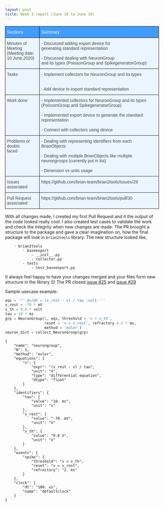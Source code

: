 ```yaml
---
layout: post
title: Week 3 report (June 10 to June 16)
---
```


<style type="text/css">
.tg  {border-collapse:collapse;border-color:#9ABAD9;border-spacing:0;}
.tg td{background-color:#EBF5FF;border-color:#9ABAD9;border-style:solid;border-width:1px;color:#444;
  font-family:Arial, sans-serif;font-size:14px;overflow:hidden;padding:10px 5px;word-break:normal;}
.tg th{background-color:#409cff;border-color:#9ABAD9;border-style:solid;border-width:1px;color:#fff;
  font-family:Arial, sans-serif;font-size:14px;font-weight:normal;overflow:hidden;padding:10px 5px;word-break:normal;}
.tg .tg-73oq{border-color:#000000;text-align:left;vertical-align:top}
</style>
<table class="tg">
<thead>
  <tr>
    <th class="tg-73oq">Sections</th>
    <th class="tg-73oq">Summary</th>
  </tr>
</thead>
<tbody>
  <tr>
    <td class="tg-73oq">Minutes of Meeting<br>(Meeting date: <br>10 June,2020)</td>
    <td class="tg-73oq"><span style="font-weight:400;font-style:normal;text-decoration:none">- Discussed adding export device for</span><br><span style="font-weight:400;font-style:normal;text-decoration:none">generating standard representation</span><br><br><span style="font-weight:400;font-style:normal;text-decoration:none">- Discussed dealing with NeuronGroup</span><br><span style="font-weight:400;font-style:normal;text-decoration:none">and its types  (PoissonGroup and SpikegeneratorGroup)</span><br></td>
  </tr>
  <tr>
    <td class="tg-73oq">Tasks</td>
    <td class="tg-73oq"><span style="font-weight:400;font-style:normal;text-decoration:none">- Implement collectors for NeuronGroup and its types </span><br><br><br><span style="font-weight:400;font-style:normal;text-decoration:none">- Add device to export standard representation</span></td>
  </tr>
  <tr>
    <td class="tg-73oq">Work done</td>
    <td class="tg-73oq"><span style="font-weight:400;font-style:normal;text-decoration:none">- Implemented collectors for NeuronGroup and its types</span><br><span style="font-weight:400;font-style:normal;text-decoration:none">(PoissonGroup and SpikegeneratorGroup)</span><br><br><span style="font-weight:400;font-style:normal;text-decoration:none">- Implemented export device to generate the standard representation</span><br><br><span style="font-weight:400;font-style:normal;text-decoration:none">- Connect with collectors using device</span><br></td>
  </tr>
  <tr>
    <td class="tg-73oq">Problems or doubts<br>faced<br></td>
    <td class="tg-73oq"><span style="font-weight:400;font-style:normal;text-decoration:none">- Dealing with representing identifiers from each BrianObjects</span><br><br><span style="font-weight:400;font-style:normal;text-decoration:none">- Dealing with multiple BrianObjects like multiple neurongroups (currently put in list)</span><br><br><span style="font-weight:400;font-style:normal;text-decoration:none">- Dimension vs units usage</span></td>
  </tr>
  <tr>
    <td class="tg-73oq">Issues associated</td>
    <td class="tg-73oq">https://github.com/brian-team/brian2tools/issues/29</td>
  </tr>
  <tr>
    <td class="tg-73oq">Pull Request<br>associated</td>
    <td class="tg-73oq">https://github.com/brian-team/brian2tools/pull/30</td>
  </tr>
</tbody>
</table>

With all changes made, I created my first Pull Request and it the output of the code looked really cool.
I also created test cases to validate the work and check the integrity when new changes are made. The PR
brought a structure to the package and gave a clear imagination on, how the final package will look in
`brian2tools` library.
The new structure looked like,
```
    - brian2tools
        - baseexport
            - __init__.py
            - collector.py
        - tests
            - test_baseexport.py
```
It always feel happy to have your changes merged and your files form new structure in the library :wink:
The PR closed [issue #25](https://github.com/brian-team/brian2tools/issues/25) and
[issue #29](https://github.com/brian-team/brian2tools/issues/29)

Sample usecase example:

```python
eqs = ''' dv/dt = (v_rest - v) / tau :volt '''
v_rest = -70 * mV
v_th = 0.8 * volt
tau = 10 * ms
grp = NeuronGroup(1, eqs, threshold = 'v > v_th',
                  reset = 'v = v_rest', refractory = 2 * ms,
                  method = 'euler')
neuron_dict = collect_NeuronGroup(grp)
```
```
{
    "name": "neurongroup",
    "N": 1,
    "method": "euler",
    "equations": {
        "v": {
            "expr": "(v_rest - v) / tau",
            "unit": "V",
            "type": "differential equation",
            "dtype": "float"
        }
    },
    "identifiers": {
        "tau": {
            "value": "10. ms",
            "unit": "s"
        },
        "v_rest": {
            "value": "-70. mV",
            "unit": "V"
        },
        "v_th": {
            "value": "0.8 V",
            "unit": "V"
        }
    },
    "events": {
        "spike": {
            "threshold": "v > v_th",
            "reset": "v = v_rest",
            "refractory": "2. ms"
        }
    },
    "clock": {
        "dt": "100. us",
        "name": "defaultclock"
    }
}
```
